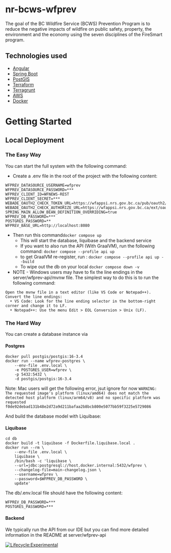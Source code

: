 # nr-bcws-wfprev
The goal of the BC Wildfire Service (BCWS) Prevention Program is to reduce the negative impacts of wildfire on public safety, property, the environment and the economy using the seven disciplines of the FireSmart program.

## Technologies used

* [Angular](https://angular.io/)
* [Spring Boot](https://spring.io/projects/spring-boot)
* [PostGIS](https://postgis.net/)
* [Terraform](https://www.terraform.io)
* [Terragrunt](https://terragrunt.gruntwork.io)
* [AWS](https://aws.amazon.com/)
* [Docker](https://www.docker.com/)

# Getting Started

## Local Deployment

### The Easy Way

You can start the full system with the following command:

* Create a .env file in the root of the project with the following content:
```WFPREV_DATASOURCE_URL=jdbc:postgresql://localhost:5432/wfprev
WFPREV_DATASOURCE_USERNAME=wfprev
WFPREV_DATASOURCE_PASSWORD=***
WFPREV_CLIENT_ID=WFNEWS-REST
WFPREV_CLIENT_SECRET=***
WEBADE_OAUTH2_CHECK_TOKEN_URL=https://wfappsi.nrs.gov.bc.ca/pub/oauth2/v1/check_token
WEBADE_OAUTH2_CHECK_AUTHORIZE_URL=https://wfappsi.nrs.gov.bc.ca/ext/oauth2/v1/oauth/authorize
SPRING_MAIN_ALLOW_BEAN_DEFINITION_OVERRIDING=true
WFPREV_DB_PASSWORD=***
POSTGRES_PASSWORD=**
WFPREV_BASE_URL=http://localhost:8080
```

* Then run this command```docker compose up```
    * This will start the database, liquibase and the backend service
    * If you want to also run the API (With GraalVM), run the following command:
    ```docker compose --profile api up```
    * to get GraalVM re-register, run :
    ```docker compose --profile api up --build```
    * To wipe out the db on your local
    ```docker compose down -v ```
* NOTE - Windows users may have to fix the line endings in the server/wfprev-api/mvnw file.  The simplest way to do this is to run the following command:
```
Open the mvnw file in a text editor (like VS Code or Notepad++).
Convert the line endings:
  •	VS Code: Look for the line ending selector in the bottom-right corner and change it to LF.
  •	Notepad++: Use the menu Edit > EOL Conversion > Unix (LF).
```
### The Hard Way

You can create a database instance via

#### Postgres
```
docker pull postgis/postgis:16-3.4
docker run --name wfprev-postgres \
    --env-file .env.local \
    -e POSTGRES_USER=wfprev \
    -p 5432:5432 \
    -d postgis/postgis:16-3.4

```

Note: Mac users will get the following error, jsut ignore for now ```WARNING: The requested image's platform (linux/amd64) does not match the detected host platform (linux/arm64/v8) and no specific platform was requested
f0de92debad131b48e2d72a9d211bafaa2b8bcb800e5077bb59f3225e5729086```

And build the database model with Liquibase:

#### Liquibase
```
cd db
docker build -t liquibase -f Dockerfile.liquibase.local .   
docker run --rm \
    --env-file .env.local \
    liquibase \
    /bin/bash -c 'liquibase \
    --url=jdbc:postgresql://host.docker.internal:5432/wfprev \
    --changelog-file=main-changelog.json \
    --username=wfprev \
    --password=$WFPREV_DB_PASSWORD \
    update'
```

The db/.env.local file should have the following content:

```
WFPREV_DB_PASSWORD=***
POSTGRES_PASSWORD=***
```

#### Backend
We typically run the API from our IDE but you can find more detailed information in the README at server/wfprev-api



[![Lifecycle:Experimental](https://img.shields.io/badge/Lifecycle-Experimental-339999)](<Redirect-URL>)

